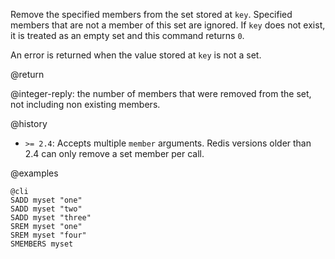 Remove the specified members from the set stored at `key`.
Specified members that are not a member of this set are ignored.
If `key` does not exist, it is treated as an empty set and this command returns
`0`.

An error is returned when the value stored at `key` is not a set.

@return

@integer-reply: the number of members that were removed from the set, not
including non existing members.

@history

* `>= 2.4`: Accepts multiple `member` arguments.
  Redis versions older than 2.4 can only remove a set member per call.

@examples

    @cli
    SADD myset "one"
    SADD myset "two"
    SADD myset "three"
    SREM myset "one"
    SREM myset "four"
    SMEMBERS myset

